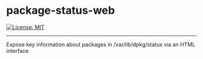 # package-status-web
[![License: MIT](https://img.shields.io/badge/License-MIT-yellow.svg)](https://opensource.org/licenses/MIT)

---

Expose key information about packages in /var/lib/dpkg/status via an HTML interface
